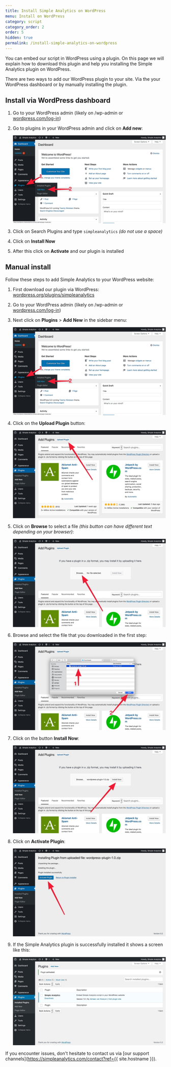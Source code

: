 ```yaml
---
title: Install Simple Analytics on WordPress
menu: Install on WordPress
category: script
category_order: 2
order: 5
hidden: true
permalink: /install-simple-analytics-on-wordpress
---
```


You can embed our script in WordPress using a plugin. On this page we will explain how to download this plugin and help you installing the Simple Analytics plugin on WordPress.

There are two ways to add our WordPress plugin to your site. Via the your WordPress dashboard or by manually installing the plugin.

## Install via WordPress dashboard

1. Go to your WordPress admin (likely on /wp-admin or [wordpress.com/log-in](https://wordpress.com/log-in))
1. Go to plugins in your WordPress admin and click on **Add new**:

   ![](/images/wordpress-click-add-new-plugin.jpg)

1. Click on Search Plugins and type `simpleanalytics` _(do not use a space)_
1. Click on **Install Now**
1. After this click on **Activate** and our plugin is installed

## Manual install

Follow these steps to add Simple Analytics to your WordPress website:

1. First download our plugin via WordPress: [wordpress.org/plugins/simpleanalytics](https://wordpress.org/plugins/simpleanalytics/)
1. Go to your WordPress admin (likely on /wp-admin or [wordpress.com/log-in](https://wordpress.com/log-in))
1. Next click on **Plugins** > **Add New** in the sidebar menu:

   ![](/images/wordpress-click-add-new-plugin.jpg)

1. Click on the **Upload Plugin** button:

   ![](/images/wordpress-click-upload-plugin.jpg)

1. Click on **Browse** to select a file _(this button can have different text depending on your browser)_:

   ![](/images/wordpress-click-browse.jpg)

1. Browse and select the file that you downloaded in the first step:

   ![](/images/wordpress-select-file.jpg)

1. Click on the button **Install Now**:

   ![](/images/wordpress-click-install-now.jpg)

1. Click on **Activate Plugin**:

   ![](/images/wordpress-click-activate-plugin.jpg)

1. If the Simple Analytics plugin is successfully installed it shows a screen like this:

   ![](/images/wordpress-installed-plugins.jpg)

If you encounter issues, don't hesitate to contact us via [our support channels](https://simpleanalytics.com/contact?ref={{ site.hostname }}).
